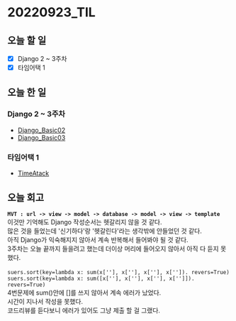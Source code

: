 # 20220923_TIL
## 오늘 할 일
- [X] Django 2 ~ 3주차
- [X] 타임어택 1

## 오늘 한 일
### Django 2 ~ 3주차
- [Django_Basic02](https://github.com/0sol0/0sol0.github.io/blob/main/Django/Basic02.md)
- [Django_Basic03](https://github.com/0sol0/0sol0.github.io/blob/main/Django/Basic03.md)

### 타임어택 1
- [TimeAtack](https://github.com/0sol0/0sol0.github.io/blob/main/TimeAtack/01.md)

## 오늘 회고
**`MVT : url -> view -> model -> database -> model -> view -> template`** <br>
이것만 기억해도 Django 작성순서는 헷갈리지 않을 것 같다.<br>
많은 것을 들었는데 '신기하다'랑 '헷갈린다'라는 생각밖에 안들었던 것 같다.<br>
아직 Django가 익숙해지지 않아서 계속 반복해서 들어봐야 될 것 같다.<br>
3주차는 오늘 끝까지 들을려고 했는데 더이상 머리에 들어오지 않아서 아직 다 듣지 못했다.<br>
<br>
`suers.sort(key=lambda x: sum(x[''], x[''], x[''], x['']). revers=True)`<br>
`suers.sort(key=lambda x: sum([x[''], x[''], x[''], x['']]). revers=True)`<br>
4번문제에  sum()안에 []를 쓰지 않아서 계속 에러가 났었다.<br>
시간이 지나서 작성을 못했다.<br>
코드리뷰를 듣다보니 에러가 있어도 그냥 제출 할 걸 그랬다.
<br>
